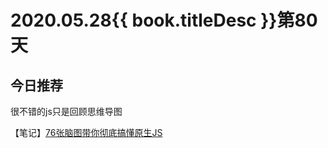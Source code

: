 # 2020.05.28{{ book.titleDesc }}第80天


## 今日推荐

很不错的js只是回顾思维导图

【笔记】[76张脑图带你彻底搞懂原生JS](https://juejin.im/post/5ebb68796fb9a0435432df8e)


